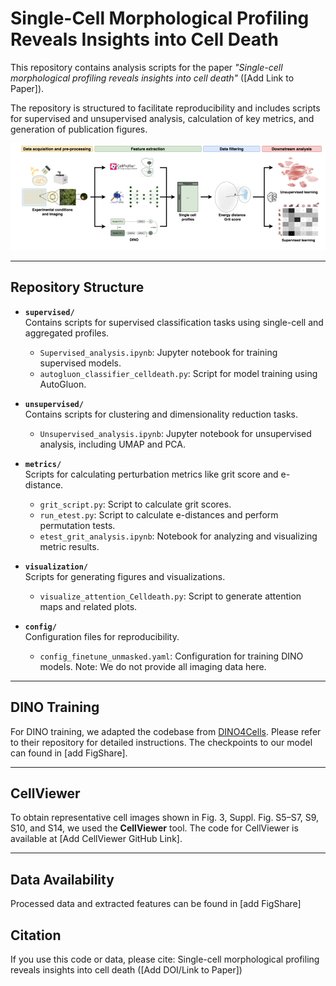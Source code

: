 # Single-Cell Morphological Profiling Reveals Insights into Cell Death  

This repository contains analysis scripts for the paper *"Single-cell morphological profiling reveals insights into cell death"* ([Add Link to Paper]).  

The repository is structured to facilitate reproducibility and includes scripts for supervised and unsupervised analysis, calculation of key metrics, and generation of publication figures.

![Figure 1: Workflow overview for the work in the above paper](workflow_only.png)

---

## Repository Structure  

- **`supervised/`**  
  Contains scripts for supervised classification tasks using single-cell and aggregated profiles.  
  - `Supervised_analysis.ipynb`: Jupyter notebook for training supervised models.  
  - `autogluon_classifier_celldeath.py`: Script for model training using AutoGluon.  

- **`unsupervised/`**  
  Contains scripts for clustering and dimensionality reduction tasks.  
  - `Unsupervised_analysis.ipynb`: Jupyter notebook for unsupervised analysis, including UMAP and PCA.

- **`metrics/`**  
  Scripts for calculating perturbation metrics like grit score and e-distance.  
  - `grit_script.py`: Script to calculate grit scores.  
  - `run_etest.py`: Script to calculate e-distances and perform permutation tests.  
  - `etest_grit_analysis.ipynb`: Notebook for analyzing and visualizing metric results.  

- **`visualization/`**  
  Scripts for generating figures and visualizations.  
  - `visualize_attention_Celldeath.py`: Script to generate attention maps and related plots.

- **`config/`**  
  Configuration files for reproducibility.  
  - `config_finetune_unmasked.yaml`: Configuration for training DINO models. Note: We do not provide all imaging data here.

---

## DINO Training  

For DINO training, we adapted the codebase from [DINO4Cells](https://github.com/broadinstitute/DINO4Cells_code). Please refer to their repository for detailed instructions. The checkpoints to our model can found in [add FigShare].

---

## CellViewer  

To obtain representative cell images shown in Fig. 3, Suppl. Fig. S5–S7, S9, S10, and S14, we used the **CellViewer** tool. The code for CellViewer is available at [Add CellViewer GitHub Link].

---

## Data Availability
Processed data and extracted features can be found in [add FigShare]

## Citation
If you use this code or data, please cite:
Single-cell morphological profiling reveals insights into cell death ([Add DOI/Link to Paper])
